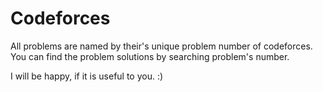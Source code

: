 # Codeforces

All problems are named by their's unique problem number of codeforces. You can find the problem solutions by searching problem's number.

I will be happy, if it is useful to you. :) 

